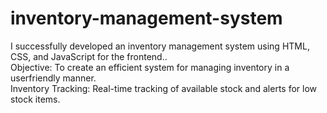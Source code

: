 # inventory-management-system
I successfully developed an inventory management system using HTML, CSS,  and JavaScript for the frontend..  
Objective: To create an efficient system for managing inventory in a  userfriendly manner.  
Inventory Tracking: Real-time tracking of available stock and alerts for low  stock items.
